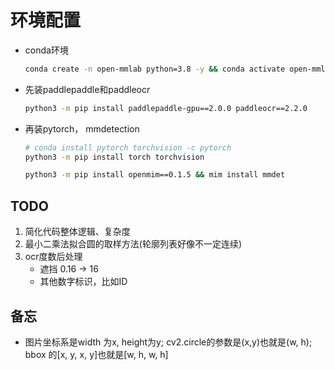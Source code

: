 # 环境配置

+ conda环境
    ```sh
    conda create -n open-mmlab python=3.8 -y && conda activate open-mmlab
    ```

+ 先装paddlepaddle和paddleocr
    ```sh
    python3 -m pip install paddlepaddle-gpu==2.0.0 paddleocr==2.2.0
    ```

+ 再装pytorch， mmdetection
    ```sh
    # conda install pytorch torchvision -c pytorch
    python3 -m pip install torch torchvision
    ```

    ```sh
    python3 -m pip install openmim==0.1.5 && mim install mmdet
    ```

<!-- 
+ 如果matplotlib冲突，降级labelme `python3 -m pip install labelme==4.2.0`

+ 如果缺wrapt `python3 -m pip install wrapt`

+ `Click`包可能有冲突但不影响 -->

## TODO
1. 简化代码整体逻辑、复杂度
2. 最小二乘法拟合圆的取样方法(轮廓列表好像不一定连续)
3. ocr度数后处理
    + 遮挡 0.16 -> 16
    + 其他数字标识，比如ID


## 备忘
+ 图片坐标系是width 为x, height为y; cv2.circle的参数是(x,y)也就是(w, h); bbox 的[x, y, x, y]也就是[w, h, w, h]
